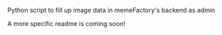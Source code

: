 Python script to fill up image data in memeFactory's backend as admin

A more specific readme is coming soon!
